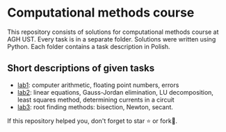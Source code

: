 # Computational methods course

This repository consists of solutions for computational methods course at AGH UST. Every task is in a separate folder. Solutions were written using Python. Each folder contains a task description in Polish.

## Short descriptions of given tasks

- [lab1](https://github.com/pklatka/computational-methods-course/tree/main/lab1): computer arithmetic, floating point numbers, errors
- [lab2](https://github.com/pklatka/computational-methods-course/tree/main/lab2): linear equations, Gauss-Jordan elimination, LU decomposition, least squares method, determining currents in a circuit
- [lab3](https://github.com/pklatka/computational-methods-course/tree/main/lab2): root finding methods: bisection, Newton, secant.

If this repository helped you, don't forget to star ⭐️ or fork🍴.
